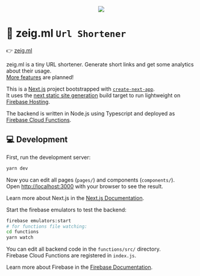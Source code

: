 <p align="center"><a href="https://zeig.ml" target="_blank">
<img src="https://i.imgur.com/8z1VLAP.png">
</a></p>

# 🧷 zeig.ml `Url Shortener`

👉 [zeig.ml](https://zeig.ml)

zeig.ml is a tiny URL shortener. Generate short links and get some analytics about their usage.  
[More features](https://github.com/rufusmai/zeig.ml/projects/1) are planned!

This is a [Next.js](https://nextjs.org/) project bootstrapped with [`create-next-app`](https://github.com/vercel/next.js/tree/canary/packages/create-next-app).  
It uses the [next static site generation](https://nextjs.org/docs/advanced-features/static-html-export) build target to run lightweight on [Firebase Hosting](https://firebase.google.com/docs/hosting).

The backend is written in Node.js using Typescript and deployed as [Firebase Cloud Functions](https://firebase.google.com/docs/functions).

## 💻 Development

First, run the development server:

```bash
yarn dev
```

Now you can edit all pages (`pages/`) and components (`components/`).  
Open [http://localhost:3000](http://localhost:3000) with your browser to see the result.

Learn more about Next.js in the [Next.js Documentation](https://nextjs.org/docs).

Start the firebase emulators to test the backend:
```bash
firebase emulators:start
# for functions file watching:
cd functions
yarn watch
```

You can edit all backend code in the `functions/src/` directory.  
Firebase Cloud Functions are registered in `index.js`.

Learn more about Firebase in the [Firebase Documentation](https://firebase.google.com/docs/build).
